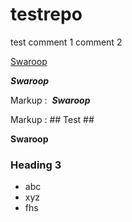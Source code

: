 # testrepo
test
comment 1
comment 2

[Swaroop](http://www.google.fr/) 

***Swaroop***

Markup :  ___Swaroop___


Markup :  ## Test ##

__Swaroop__

### Heading 3 ###

* abc
* xyz
* fhs
